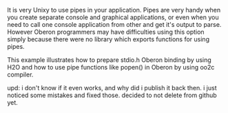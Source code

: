 It is very Unixy to use pipes in your application. Pipes are very handy when you create separate console and graphical applications, or even when you need to call one console application from other and get it's output to parse.
However Oberon programmers may have difficulties using this option simply because there were no library which exports functions for using pipes.

This example illustrates how to prepare stdio.h Oberon binding by using H2O and how to use pipe functions like popen() in Oberon by using oo2c compiler.

upd: i don't know if it even works, and why did i publish it back then.
i just noticed some mistakes and fixed those. decided to not delete from github yet.
